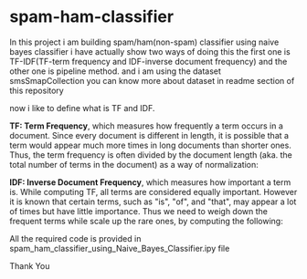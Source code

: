 # spam-ham-classifier

In this project i am building spam/ham(non-spam) classifier using naive bayes classifier i have actually show two ways of doing 
this the first one is TF-IDF(TF-term frequency and IDF-inverse document frequency) and the other one is pipeline method.
and i am using the dataset smsSmapCollection you can know more about dataset in readme section of this repository

now i like to define what is TF and IDF.

**TF: Term Frequency**, which measures how frequently a term occurs in a document. Since every document is different in length, it is possible that a term would appear much more times in long documents than shorter ones. Thus, the term frequency is often divided by the document length (aka. the total number of terms in the document) as a way of normalization: 


**IDF: Inverse Document Frequency**, which measures how important a term is. While computing TF, all terms are considered equally important. However it is known that certain terms, such as "is", "of", and "that", may appear a lot of times but have little importance. Thus we need to weigh down the frequent terms while scale up the rare ones, by computing the following: 


 All the required code is provided in spam_ham_classifier_using_Naive_Bayes_Classifier.ipy file
 
 Thank You
